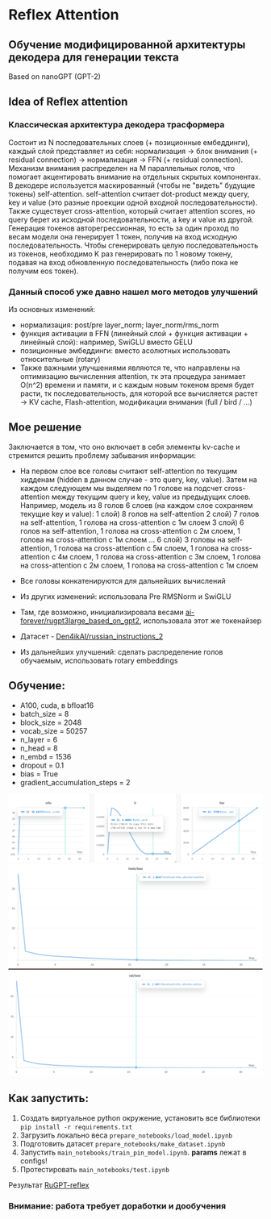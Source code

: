# Reflex Attention
## Обучение модифицированной архитектуры декодера для генерации текста
Based on nanoGPT (GPT-2)

## Idea of Reflex attention
### Классическая архитектура декодера трасформера
Состоит из N последовательных слоев (+ позиционные ембеддинги), каждый слой представляет из себя: нормализация -> блок внимания (+ residual connection) -> нормализация -> FFN (+ residual connection). Механизм внимания распределен на M параллельных голов, что помогает акцентировать внимание на отдельных скрытых компонентах.
В декодере используется маскированный (чтобы не "видеть" будущие токены) self-attention. self-attention считает dot-product между query, key и value (это разные проекции одной входной последовательности). Также существует cross-attention, который считает attention scores, но query берет из исходной последовательности, а key и value из другой.
Генерация токенов авторегрессионная, то есть за один проход по весам модели она генерирует 1 токен, получив на вход исходную последовательность. Чтобы сгенерировать целую последовательность из токенов, необходимо K раз генерировать по 1 новому токену, подавая на вход обновленную последовательность (либо пока не получим eos токен).

### Данный способ уже давно нашел мого методов улучшений
Из основных изменений:
- нормализация: post/pre layer_norm; layer_norm/rms_norm
- функция активации в FFN (линейный слой + функция активации + линейный слой): например, SwiGLU вместо GELU
- позиционные эмбеддинги: вместо асолютных использовать относительные (rotary)
- Также важными улучшениями являются те, что направлены на оптимизацию вычисленния attention, тк эта процедура занимает O(n^2) времени и памяти, и с каждым новым токеном время будет расти, тк последовательность, для которой все вычисляется растет -> KV cache, Flash-attention, модификации внимания (full / bird / ...)

## Мое решение
Заключается в том, что оно включает в себя элементы kv-cache и стремится решить проблему забывания информации:

- На первом слое все головы считают self-attention по текущим хидденам (hidden в данном случае - это query, key, value). Затем на каждом следующем мы выделяем по 1 голове на подсчет cross-attention между текущим query и key, value из предыдущих слоев. Например, модель из 8 голов 6 слоев (на каждом слое сохраняем текущие key и value):
  1 слой) 8 голов на self-attention
  2 слой) 7 голов на self-attention, 1 голова на cross-attention с 1м слоем
  3 слой) 6 голов на self-attention, 1 голова на cross-attention с 2м слоем, 1 голова на cross-attention с 1м слоем
  ...
  6 слой) 3 головы на self-attention, 1 голова на cross-attention с 5м слоем, 1 голова на cross-attention с 4м слоем, 1 голова на cross-attention с 3м слоем, 1 голова на cross-attention с 2м слоем, 1 голова на cross-attention с 1м слоем

- Все головы конкатенируются для дальнейших вычислений
- Из других изменений: использовала Pre RMSNorm и SwiGLU
- Там, где возможно, инициализировала весами [ai-forever/rugpt3large_based_on_gpt2](https://huggingface.co/ai-forever/rugpt3large_based_on_gpt2), использовала этот же токенайзер
- Датасет - [Den4ikAI/russian_instructions_2](https://huggingface.co/datasets/Den4ikAI/russian_instructions_2)
- Из дальнейших улучшений: сделать распределение голов обучаемым, использовать rotary embeddings

## Обучение:
- A100, cuda, в bfloat16
- batch_size = 8
- block_size = 2048
- vocab_size = 50257
- n_layer = 6
- n_head = 8
- n_embd = 1536
- dropout = 0.1
- bias = True
- gradient_accumulation_steps = 2

![Графики обучения](extra/charts.png)
![train_loss](extra/train_loss.png)
![val_loss](extra/val_loss.png)

## Как запустить:
1) Создать виртуальное python окружение, установить все библиотеки ```pip install -r requirements.txt```
2) Загрузить локально веса ```prepare_notebooks/load_model.ipynb```
3) Подготовить датасет ```prepare_notebooks/make_dataset.ipynb```
4) Запустить ```main_notebooks/train_pin_model.ipynb```. **params** лежат в configs! 
5) Протестировать ```main_notebooks/test.ipynb```

Результат [RuGPT-reflex](https://huggingface.co/Eka-Korn/RuGPT-reflex)

### Внимание: работа требует доработки и дообучения
